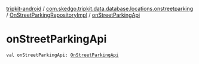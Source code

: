 [tripkit-android](../../index.md) / [com.skedgo.tripkit.data.database.locations.onstreetparking](../index.md) / [OnStreetParkingRepositoryImpl](index.md) / [onStreetParkingApi](./on-street-parking-api.md)

# onStreetParkingApi

`val onStreetParkingApi: `[`OnStreetParkingApi`](../-on-street-parking-api/index.md)